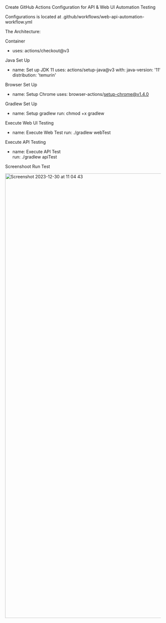 Create GitHub Actions Configuration for API & Web UI Automation Testing

Configurations is located at .github/workflows/web-api-automation-workflow.yml

The Architecture:

Container
- uses: actions/checkout@v3

Java Set Up
- name: Set up JDK 11
  uses: actions/setup-java@v3
  with:
    java-version: '11'
    distribution: 'temurin'

Browser Set Up 
- name: Setup Chrome
  uses: browser-actions/setup-chrome@v1.4.0

Gradlew Set Up
- name: Setup gradlew
  run: chmod +x gradlew

Execute Web UI Testing
- name: Execute Web Test
  run: ./gradlew webTest

Execute API Testing
- name: Execute API Test      
  run: ./gradlew apiTest


Screenshoot Run Test

  <img width="1440" alt="Screenshot 2023-12-30 at 11 04 43" src="https://github.com/rianardiansari/Tugas-20-Riana-Ardiansari/assets/149749846/b7d0ae2c-26ee-44a5-9cb3-58701406c3da">
